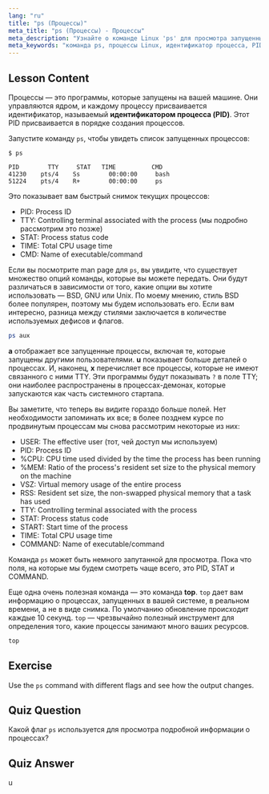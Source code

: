 ```yaml
---
lang: "ru"
title: "ps (Процессы)"
meta_title: "ps (Процессы) - Процессы"
meta_description: "Узнайте о команде Linux 'ps' для просмотра запущенных процессов и понимания идентификаторов процессов (PID). Получите руководство для начинающих по управлению процессами."
meta_keywords: "команда ps, процессы Linux, идентификатор процесса, PID, учебник Linux, для начинающих, руководство, команда top"
---
```


## Lesson Content

Процессы — это программы, которые запущены на вашей машине. Они управляются ядром, и каждому процессу присваивается идентификатор, называемый **идентификатором процесса (PID)**. Этот PID присваивается в порядке создания процессов.

Запустите команду `ps`, чтобы увидеть список запущенных процессов:

```plaintext
$ ps

PID        TTY     STAT   TIME          CMD
41230    pts/4    Ss        00:00:00     bash
51224    pts/4    R+        00:00:00     ps
```

Это показывает вам быстрый снимок текущих процессов:

- PID: Process ID
- TTY: Controlling terminal associated with the process (мы подробно рассмотрим это позже)
- STAT: Process status code
- TIME: Total CPU usage time
- CMD: Name of executable/command

Если вы посмотрите man page для `ps`, вы увидите, что существует множество опций команды, которые вы можете передать. Они будут различаться в зависимости от того, какие опции вы хотите использовать — BSD, GNU или Unix. По моему мнению, стиль BSD более популярен, поэтому мы будем использовать его. Если вам интересно, разница между стилями заключается в количестве используемых дефисов и флагов.

```bash
ps aux
```

**a** отображает все запущенные процессы, включая те, которые запущены другими пользователями. **u** показывает больше деталей о процессах. И, наконец, **x** перечисляет все процессы, которые не имеют связанного с ними TTY. Эти программы будут показывать `?` в поле TTY; они наиболее распространены в процессах-демонах, которые запускаются как часть системного стартапа.

Вы заметите, что теперь вы видите гораздо больше полей. Нет необходимости запоминать их все; в более позднем курсе по продвинутым процессам мы снова рассмотрим некоторые из них:

- USER: The effective user (тот, чей доступ мы используем)
- PID: Process ID
- %CPU: CPU time used divided by the time the process has been running
- %MEM: Ratio of the process's resident set size to the physical memory on the machine
- VSZ: Virtual memory usage of the entire process
- RSS: Resident set size, the non-swapped physical memory that a task has used
- TTY: Controlling terminal associated with the process
- STAT: Process status code
- START: Start time of the process
- TIME: Total CPU usage time
- COMMAND: Name of executable/command

Команда `ps` может быть немного запутанной для просмотра. Пока что поля, на которые мы будем смотреть чаще всего, это PID, STAT и COMMAND.

Еще одна очень полезная команда — это команда **top**. `top` дает вам информацию о процессах, запущенных в вашей системе, в реальном времени, а не в виде снимка. По умолчанию обновление происходит каждые 10 секунд. `top` — чрезвычайно полезный инструмент для определения того, какие процессы занимают много ваших ресурсов.

```bash
top
```

## Exercise

Use the `ps` command with different flags and see how the output changes.

## Quiz Question

Какой флаг `ps` используется для просмотра подробной информации о процессах?

## Quiz Answer

u
